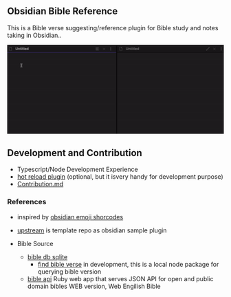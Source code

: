 ## Obsidian Bible Reference
This is a Bible verse suggesting/reference plugin for Bible study and notes taking in Obsidian..

![0.1.1 obsidian bible reference demo](demo/bible-reference-0.1.1.gif)


## Development and Contribution

- Typescript/Node Development Experience
- [hot reload plugin](https://github.com/pjeby/hot-reload) (optional, but it isvery handy for development purpose)
- [Contribution.md](CONTRIBUTION.md)


### References
- inspired by [obsidian emoji shorcodes](https://github.com/phibr0/obsidian-emoji-shortcodes)
- [upstream](https://github.com/obsidianmd/obsidian-sample-plugin) is template repo as obsidian sample plugin

- Bible Source
  - [bible db sqlite](https://github.com/tim-hub/bible_databases)
    - [find bible verse](https://github.com/tim-hub/FindBibleVerse) in development, this is a local node package for querying bible version
  - [bible api](https://bible-api.com/) Ruby web app that serves JSON API for open and public domain bibles WEB version, Web Engilish Bible

